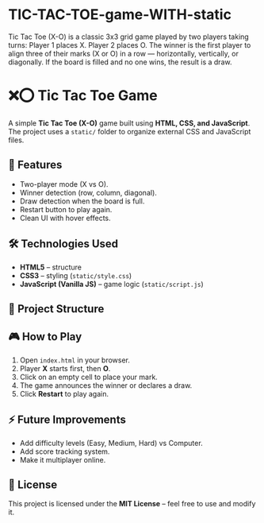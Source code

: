 # TIC-TAC-TOE-game-WITH-static
Tic Tac Toe (X-O) is a classic 3x3 grid game played by two players taking turns:  Player 1 places X.  Player 2 places O.  The winner is the first player to align three of their marks (X or O) in a row — horizontally, vertically, or diagonally. If the board is filled and no one wins, the result is a draw.
# ❌⭕ Tic Tac Toe Game

A simple **Tic Tac Toe (X-O)** game built using **HTML, CSS, and JavaScript**.  
The project uses a `static/` folder to organize external CSS and JavaScript files.

## 🚀 Features
- Two-player mode (X vs O).  
- Winner detection (row, column, diagonal).  
- Draw detection when the board is full.  
- Restart button to play again.  
- Clean UI with hover effects.  

## 🛠️ Technologies Used
- **HTML5** – structure  
- **CSS3** – styling (`static/style.css`)  
- **JavaScript (Vanilla JS)** – game logic (`static/script.js`)  

## 📂 Project Structure
## 🎮 How to Play
1. Open `index.html` in your browser.  
2. Player **X** starts first, then **O**.  
3. Click on an empty cell to place your mark.  
4. The game announces the winner or declares a draw.  
5. Click **Restart** to play again.  

## ⚡ Future Improvements
- Add difficulty levels (Easy, Medium, Hard) vs Computer.  
- Add score tracking system.  
- Make it multiplayer online.  

## 📜 License
This project is licensed under the **MIT License** – feel free to use and modify it.

